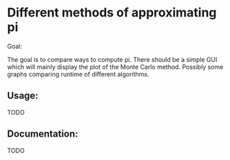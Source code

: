 # Different methods of approximating pi
Goal:

The goal is to compare ways to compute pi.
There should be a simple GUI which will mainly display the plot of the Monte Carlo method.
Possibly some graphs comparing runtime of different algorithms.

## Usage: 
TODO 

## Documentation: 
TODO


